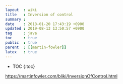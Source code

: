 ```yaml
---
layout  : wiki 
title   : Inversion of control
summary :
date    : 2018-01-20 17:43:19 +0900
updated : 2019-08-13 13:50:57 +0900
tag     : java
toc     : true
public  : true
parent  : [[martin-fowler]]
latex   : true
---
```

* TOC
{:toc}

https://martinfowler.com/bliki/InversionOfControl.html
